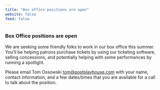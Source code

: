 ```yaml
---
title: "Box office positions are open"
website: false
feed: false
---
```


### Box Office positions are open

We are seeking some friendly folks to work in our box office this summer. You'll be helping patrons purchase tickets by using our ticketing software, selling concessions, and potentially helping with some performances by running a spotlight.

Please email Tom Ossowski <tom@postplayhouse.com> with your name, contact information, and a few dates/times that you are available for a call to talk about the position.
